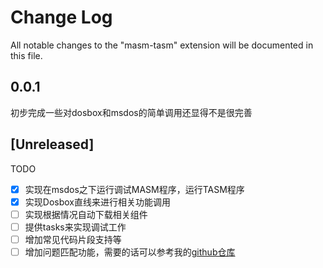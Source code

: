 # Change Log

All notable changes to the "masm-tasm" extension will be documented in this file.

## 0.0.1

初步完成一些对dosbox和msdos的简单调用还显得不是很完善

## [Unreleased]

TODO

- [x] 实现在msdos之下运行调试MASM程序，运行TASM程序
- [x] 实现Dosbox直线来进行相关功能调用
- [ ] 实现根据情况自动下载相关组件
- [ ] 提供tasks来实现调试工作
- [ ] 增加常见代码片段支持等
- [ ] 增加问题匹配功能，需要的话可以参考我的[github仓库](https://github.com/xsro/VSC-ASMtasks)
